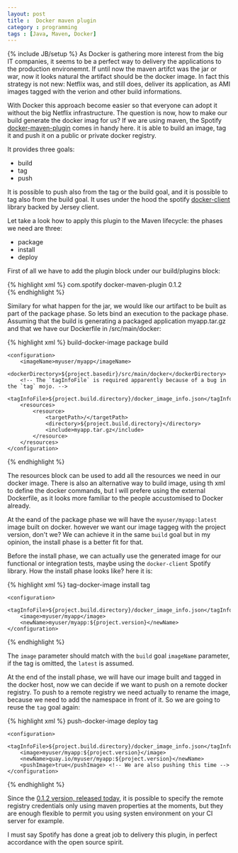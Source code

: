 ```yaml
---
layout: post
title :  Docker maven plugin
category : programming
tags : [Java, Maven, Docker]
---
```

{% include JB/setup %}
As Docker is gathering more interest from the big IT companies, it seems to be a perfect way to 
delivery the applications to the production environemnt. If until now the maven artifct was the 
jar or war, now it looks natural the artifact should be the docker image. In fact this strategy
is not new: Netflix was, and still does, deliver its application, as AMI images tagged with
the verion and other build informations.

With Docker this approach become easier so that everyone can adopt it without the big Netflix 
infrastructure. The question is now, how to make our build generate the docker imag for us? If
we are using maven, the Spotify [docker-maven-plugin](https://github.com/spotify/docker-maven-plugin) 
comes in handy here. it is able to build an image, tag it and push it on a public or private 
docker registry.

It provides three goals:
 
 - build
 - tag
 - push
 
It is possible to push also from the tag or the build goal, and it is possible to tag also from 
the build goal. It uses under the hood the spotify [docker-client](https://github.com/spotify/docker-client) library backed by Jersey client.

Let take a look how to apply this plugin to the Maven lifecycle: the phases we need are three: 
 
 - package
 - install
 - deploy
 
First of all we have to add the plugin block under our build/plugins block:

{% highlight xml %}
<plugin>
  <groupId>com.spotify</groupId>
  <artifactId>docker-maven-plugin</artifactId>
  <version>0.1.2</version>
  <executions>
    <!-- ... -->
  </executions>
</plugin>  
{% endhighlight %}


Similary for what happen for the jar, we would like our artifact to be built as part of the package
phase. So lets bind an execution to the package phase. Assuming that the build is generating a packaged
application myapp.tar.gz and that we have our Dockerfile in /src/main/docker: 

{% highlight xml %}
<execution>
    <id>build-docker-image</id>
    <phase>package</phase>
    <goals>
        <goal>build</goal>
    </goals>

    <configuration>
        <imageName>myuser/myapp</imageName>
        <dockerDirectory>${project.basedir}/src/main/docker</dockerDirectory>
        <!-- The `tagInfoFile` is required apparently because of a bug in the `tag` mojo. -->
        <tagInfoFile>${project.build.directory}/docker_image_info.json</tagInfoFile>
        <resources>
            <resource>
                <targetPath>/</targetPath>
                <directory>${project.build.directory}</directory>
                <include>myapp.tar.gz</include>
            </resource>
        </resources>
    </configuration>

</execution>
{% endhighlight %}

The resources block can be used to add all the resources we need in our docker image. There is 
also an alternative way to build image, using th xml to define the docker commands, but I will
prefere using the external Dockerfile, as it looks more familiar to the people accustomised to
Docker already.

At the eand of the package phase we will have the `myuser/myapp:latest` image built on docker.
however we want our image taggeg with the project version, don't we? We can achieve it in the 
same `build` goal but in my opinion, the install phase is a better fit for that.

Before the install phase, we can actually use the generated image for our functional or 
integration tests, maybe using the `docker-client` Spotify library. How the install phase 
looks like? here it is:

{% highlight xml %}
<execution>
    <id>tag-docker-image</id>
    <phase>install</phase>
    <goals>
        <goal>tag</goal>
    </goals>

    <configuration>
        <tagInfoFile>${project.build.directory}/docker_image_info.json</tagInfoFile>
        <image>myuser/myapp</image>
        <newName>myuser/myapp:${project.version}</newName>
    </configuration>
</execution>
{% endhighlight %}

The `image` parameter should match with the `build` goal `imageName` parameter, if the tag 
is omitted, the `latest` is assumed. 

At the end of the install phase, we will have our image built and tagged in the docker host,
now we can decide if we want to push on a remote docker registry. To push to a remote registry 
we need actually to rename the image, because we need to add the namespace in front of it. So 
we are going to reuse the `tag` goal again:

{% highlight xml %}
<execution>
    <id>push-docker-image</id>
    <phase>deploy</phase>
    <goals>
        <goal>tag</goal>
    </goals>

    <configuration>
        <tagInfoFile>${project.build.directory}/docker_image_info.json</tagInfoFile>
        <image>myuser/myapp:${project.version}</image>
        <newName>quay.io/myuser/myapp:${project.version}</newName>
        <pushImage>true</pushImage> <!-- We are also pushing this time -->
    </configuration>
</execution>
{% endhighlight %}

Since the [0.1.2 version, released today](https://github.com/spotify/docker-maven-plugin/issues/53#issuecomment-74712040), it is possible to specify the remote registry 
credentials only using maven properties at the moments, but they are enough flexible to
permit you using systen environment on your CI server for example.

I must say Spotify has done a great job to delivery this plugin, in perfect accordance 
with the open source spirit.





